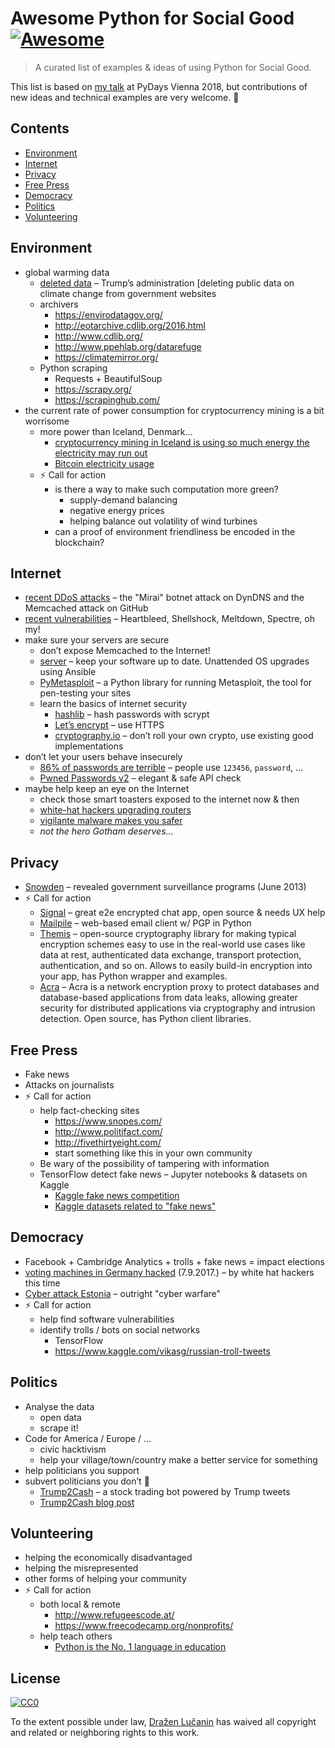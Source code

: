 # Awesome Python for Social Good [![Awesome](https://cdn.rawgit.com/sindresorhus/awesome/d7305f38d29fed78fa85652e3a63e154dd8e8829/media/badge.svg)](https://github.com/sindresorhus/awesome)

> A curated list of examples & ideas of using Python for Social Good.

This list is based on [my talk](https://speakerdeck.com/metakermit/python-for-social-good)
at PyDays Vienna 2018, but contributions of new ideas and technical examples are very welcome. 🙂

## Contents

- [Environment](#environment)
- [Internet](#internet)
- [Privacy](#privacy)
- [Free Press](#free-press)
- [Democracy](#democracy)
- [Politics](#politics)
- [Volunteering](#volunteering)

## Environment

- global warming data
  - [deleted data](https://www.theguardian.com/us-news/2017/may/14/donald-trump-climate-change-mentions-government-websites) – Trump’s administration [deleting public data on climate change from government websites
  - archivers
    * https://envirodatagov.org/
    * http://eotarchive.cdlib.org/2016.html
    * http://www.cdlib.org/
    * http://www.ppehlab.org/datarefuge
    * https://climatemirror.org/
  - Python scraping
    * Requests + BeautifulSoup
    * https://scrapy.org/
    * https://scrapinghub.com/
- the current rate of power consumption for cryptocurrency mining is a bit worrisome
  * more power than Iceland, Denmark…
    * [cryptocurrency mining in Iceland is using so much energy the electricity may run out](https://www.washingtonpost.com/news/worldviews/wp/2018/02/13/cryptocurrency-mining-in-iceland-is-using-so-much-energy-the-electricity-may-run-out/)
    * [Bitcoin electricity usage](https://www.theguardian.com/technology/2018/jan/17/bitcoin-electricity-usage-huge-climate-cryptocurrency)
  * ⚡️ Call for action
    * is there a way to make such computation more green?
      * supply-demand balancing
      * negative energy prices
      * helping balance out volatility of wind turbines
    * can a proof of environment friendliness be encoded in the blockchain?

## Internet

- [recent DDoS attacks](https://threatpost.com/in-wake-of-biggest-ever-ddos-attack-experts-say-brace-for-more/130205/) – the "Mirai" botnet attack on DynDNS and the Memcached attack on GitHub
- [recent vulnerabilities](https://medium.com/threat-intel/bug-branding-heartbleed-14ef1a64047f) – Heartbleed, Shellshock, Meltdown, Spectre, oh my!
- make sure your servers are secure
  * don’t expose Memcached to the Internet!
  * [server](https://github.com/punkrockdev/server) – keep your software up to date. Unattended OS upgrades using Ansible
  * [PyMetasploit](https://github.com/allfro/pymetasploit) – a Python library for running Metasploit, the tool for pen-testing your sites
  * learn the basics of internet security
    * [hashlib](https://docs.python.org/3/library/hashlib.html) – hash passwords with scrypt
    * [Let’s encrypt](https://letsencrypt.org/) – use HTTPS
    * [cryptography.io](https://cryptography.io) – don’t roll your own crypto, use existing good implementations
- don’t let your users behave insecurely
  * [86% of passwords are terrible](https://www.troyhunt.com/86-of-passwords-are-terrible-and-other-statistics/) – people use `123456`, `password`, …
  * [Pwned Passwords v2](https://www.troyhunt.com/ive-just-launched-pwned-passwords-version-2/) – elegant & safe API check
- maybe help keep an eye on the Internet
    * check those smart toasters exposed to the internet now & then
    * [white-hat hackers upgrading routers](https://thehackernews.com/2016/02/hacking-wireless-router.html)
    * [vigilante malware makes you safer](https://www.forbes.com/sites/thomasbrewster/2015/10/01/vigilante-malware-makes-you-safer/#4771f3521fd5)
    * _not the hero Gotham deserves…_

## Privacy

* [Snowden](https://en.wikipedia.org/wiki/Edward_Snowden) – revealed government surveillance programs (June 2013)
* ⚡️ Call for action
  * [Signal](https://signal.org/) – great e2e encrypted chat app, open source & needs UX help
  * [Mailpile](https://github.com/mailpile/Mailpile) – web-based email client w/ PGP in Python
  * [Themis](https://github.com/cossacklabs/themis) – open-source cryptography library for making typical encryption schemes easy to use in the real-world use cases like data at rest, authenticated data exchange, transport protection, authentication, and so on. Allows to easily build-in encryption into your app, has Python wrapper and examples.
  * [Acra](https://github.com/cossacklabs/acra) – Acra is a network encryption proxy to protect databases and database-based applications from data leaks, allowing greater security for distributed applications via cryptography and intrusion detection. Open source, has Python client libraries. 

## Free Press

- Fake news
- Attacks on journalists
- ⚡️ Call for action
  * help fact-checking sites
    * https://www.snopes.com/
    * http://www.politifact.com/
    * http://fivethirtyeight.com/
    * start something like this in your own community
  * Be wary of the possibility of tampering with information
  * TensorFlow detect fake news – Jupyter notebooks & datasets on Kaggle
    * [Kaggle fake news competition](https://www.kaggle.com/c/fake-news)
    * [Kaggle datasets related to "fake news"](https://www.kaggle.com/datasets?sortBy=relevance&search=fake+news)

## Democracy

* Facebook + Cambridge Analytics + trolls + fake news = impact elections
* [voting machines in Germany hacked](https://edition.cnn.com/2017/09/07/europe/germany-hackers-election-software/index.html) (7.9.2017.) – by white hat hackers this time
* [Cyber attack Estonia](https://www.theguardian.com/technology/2017/dec/02/fake-news-botnets-how-russia-weaponised-the-web-cyber-attack-estonia) – outright "cyber warfare"
* ⚡️ Call for action
  * help find software vulnerabilities
  * identify trolls / bots on social networks
    * TensorFlow
    * https://www.kaggle.com/vikasg/russian-troll-tweets

## Politics

* Analyse the data
  * open data
  * scrape it!
* Code for America / Europe / …
  * civic hacktivism
  * help your village/town/country make a better service for something
* help politicians you support
* subvert politicians you don’t 👹
  * [Trump2Cash](https://github.com/maxbbraun/trump2cash) – a stock trading bot powered by Trump tweets
  * [Trump2Cash blog post](https://medium.com/@maxbraun/this-machine-turns-trump-tweets-into-planned-parenthood-donations-4ece8301e722#.yovbh4qc1/)

## Volunteering

* helping the economically disadvantaged
* helping the misrepresented
* other forms of helping your community
* ⚡️ Call for action
  * both local & remote
    * http://www.refugeescode.at/
    * https://www.freecodecamp.org/nonprofits/
  * help teach others
    * [Python is the No. 1 language in education](https://cacm.acm.org/blogs/blog-cacm/176450-python-is-now-the-most-popular-introductory-teaching-language-at-top-u-s-universities/fulltext)

## License

[![CC0](http://mirrors.creativecommons.org/presskit/buttons/88x31/svg/cc-zero.svg)](https://creativecommons.org/publicdomain/zero/1.0/)

To the extent possible under law, [Dražen Lučanin](https://metakermit.com) has waived all copyright and related or neighboring rights to this work.

